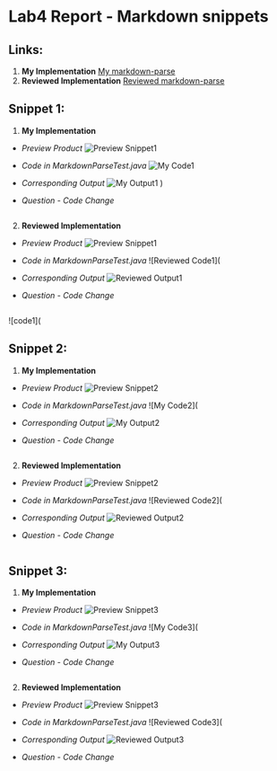 # Lab4 Report - Markdown snippets
## Links:
1. **My Implementation**
[My markdown-parse](https://github.com/mramada22/markdown-parse)
2. **Reviewed Implementation**
[Reviewed markdown-parse](https://github.com/PiaoX/markdown-parse)

## Snippet 1:
1. **My Implementation**

* *Preview Product*
![Preview Snippet1](https://user-images.githubusercontent.com/97651152/155829411-59b41fc1-1a02-4576-a5be-db628ad3118b.png)

* *Code in MarkdownParseTest.java*
![My Code1](https://user-images.githubusercontent.com/97651152/155829596-3506d113-227e-423a-8e57-e3b657c2baeb.png)

* *Corresponding Output*
![My Output1](https://user-images.githubusercontent.com/97651152/155829623-966a0dce-f317-43a0-a5ed-0ec88e39a6c1.png)
)

* *Question - Code Change*

```

```

2. **Reviewed Implementation**

* *Preview Product*
![Preview Snippet1](https://user-images.githubusercontent.com/97651152/155829411-59b41fc1-1a02-4576-a5be-db628ad3118b.png)
* *Code in MarkdownParseTest.java*
![Reviewed Code1](
* *Corresponding Output*
![Reviewed Output1](https://user-images.githubusercontent.com/97651152/155829638-ccc30335-af06-4c9b-b2a5-d0b50aaf22d0.png)

* *Question - Code Change*

```

```

![code1](


## Snippet 2:
1. **My Implementation**

* *Preview Product*
![Preview Snippet2](https://user-images.githubusercontent.com/97651152/155829426-70d4c450-8ad4-4af5-b9bb-74b98662bc45.png)
* *Code in MarkdownParseTest.java*
![My Code2](
* *Corresponding Output*
![My Output2](https://user-images.githubusercontent.com/97651152/155829654-0b6fd3d3-2586-4238-8bb6-024c5a375d40.png)

* *Question - Code Change*

```

```

2. **Reviewed Implementation**

* *Preview Product*
![Preview Snippet2](https://user-images.githubusercontent.com/97651152/155829426-70d4c450-8ad4-4af5-b9bb-74b98662bc45.png)
* *Code in MarkdownParseTest.java*
![Reviewed Code2](
* *Corresponding Output*
![Reviewed Output2](https://user-images.githubusercontent.com/97651152/155829692-d26d8fd6-e1b4-419f-9d8f-9d1bf9b130f7.png)

* *Question - Code Change*

```

```

## Snippet 3:
1. **My Implementation**

* *Preview Product*
![Preview Snippet3](https://user-images.githubusercontent.com/97651152/155829448-cf883328-4cff-4349-93c6-51264e76f77b.png)

* *Code in MarkdownParseTest.java*
![My Code3](
* *Corresponding Output*
![My Output3](https://user-images.githubusercontent.com/97651152/155829669-d7c348a6-8b24-4315-be87-5fac0562f226.png)

* *Question - Code Change*

```

```

2. **Reviewed Implementation**

* *Preview Product*
![Preview Snippet3](https://user-images.githubusercontent.com/97651152/155829448-cf883328-4cff-4349-93c6-51264e76f77b.png)

* *Code in MarkdownParseTest.java*
![Reviewed Code3](
* *Corresponding Output*
![Reviewed Output3](https://user-images.githubusercontent.com/97651152/155829676-367a59e3-c6e1-4f37-aac5-ce70ec7e50d8.png)

* *Question - Code Change*

```

```
